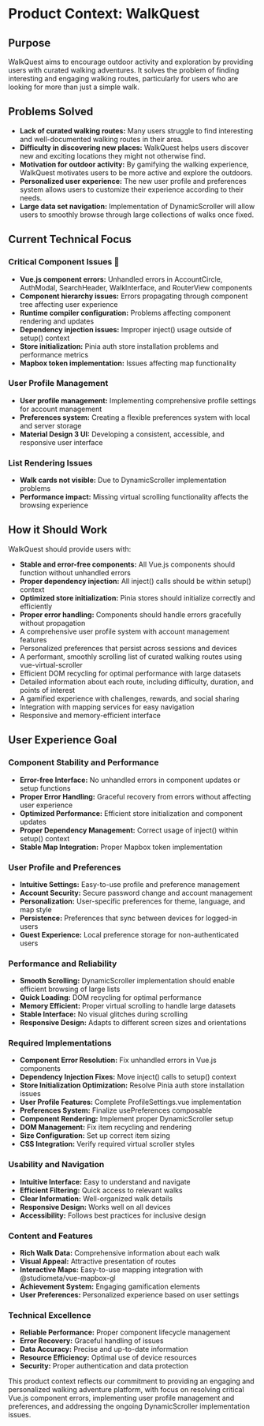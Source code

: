 # Product Context: WalkQuest

## Purpose
WalkQuest aims to encourage outdoor activity and exploration by providing users with curated walking adventures. It solves the problem of finding interesting and engaging walking routes, particularly for users who are looking for more than just a simple walk.

## Problems Solved
- **Lack of curated walking routes:** Many users struggle to find interesting and well-documented walking routes in their area.
- **Difficulty in discovering new places:** WalkQuest helps users discover new and exciting locations they might not otherwise find.
- **Motivation for outdoor activity:** By gamifying the walking experience, WalkQuest motivates users to be more active and explore the outdoors.
- **Personalized user experience:** The new user profile and preferences system allows users to customize their experience according to their needs.
- **Large data set navigation:** Implementation of DynamicScroller will allow users to smoothly browse through large collections of walks once fixed.

## Current Technical Focus

### Critical Component Issues 🔴
- **Vue.js component errors:** Unhandled errors in AccountCircle, AuthModal, SearchHeader, WalkInterface, and RouterView components
- **Component hierarchy issues:** Errors propagating through component tree affecting user experience
- **Runtime compiler configuration:** Problems affecting component rendering and updates
- **Dependency injection issues:** Improper inject() usage outside of setup() context
- **Store initialization:** Pinia auth store installation problems and performance metrics
- **Mapbox token implementation:** Issues affecting map functionality

### User Profile Management
- **User profile management:** Implementing comprehensive profile settings for account management
- **Preferences system:** Creating a flexible preferences system with local and server storage
- **Material Design 3 UI:** Developing a consistent, accessible, and responsive user interface

### List Rendering Issues
- **Walk cards not visible:** Due to DynamicScroller implementation problems
- **Performance impact:** Missing virtual scrolling functionality affects the browsing experience

## How it Should Work
WalkQuest should provide users with:
- **Stable and error-free components:** All Vue.js components should function without unhandled errors
- **Proper dependency injection:** All inject() calls should be within setup() context
- **Optimized store initialization:** Pinia stores should initialize correctly and efficiently
- **Proper error handling:** Components should handle errors gracefully without propagation
- A comprehensive user profile system with account management features
- Personalized preferences that persist across sessions and devices
- A performant, smoothly scrolling list of curated walking routes using vue-virtual-scroller
- Efficient DOM recycling for optimal performance with large datasets
- Detailed information about each route, including difficulty, duration, and points of interest
- A gamified experience with challenges, rewards, and social sharing
- Integration with mapping services for easy navigation
- Responsive and memory-efficient interface

## User Experience Goal

### Component Stability and Performance
- **Error-free Interface:** No unhandled errors in component updates or setup functions
- **Proper Error Handling:** Graceful recovery from errors without affecting user experience
- **Optimized Performance:** Efficient store initialization and component updates
- **Proper Dependency Management:** Correct usage of inject() within setup() context
- **Stable Map Integration:** Proper Mapbox token implementation

### User Profile and Preferences
- **Intuitive Settings:** Easy-to-use profile and preference management
- **Account Security:** Secure password change and account management
- **Personalization:** User-specific preferences for theme, language, and map style
- **Persistence:** Preferences that sync between devices for logged-in users
- **Guest Experience:** Local preference storage for non-authenticated users

### Performance and Reliability
- **Smooth Scrolling:** DynamicScroller implementation should enable efficient browsing of large lists
- **Quick Loading:** DOM recycling for optimal performance
- **Memory Efficient:** Proper virtual scrolling to handle large datasets
- **Stable Interface:** No visual glitches during scrolling
- **Responsive Design:** Adapts to different screen sizes and orientations

### Required Implementations
- **Component Error Resolution:** Fix unhandled errors in Vue.js components
- **Dependency Injection Fixes:** Move inject() calls to setup() context
- **Store Initialization Optimization:** Resolve Pinia auth store installation issues
- **User Profile Features:** Complete ProfileSettings.vue implementation
- **Preferences System:** Finalize usePreferences composable
- **Component Rendering:** Implement proper DynamicScroller setup
- **DOM Management:** Fix item recycling and rendering
- **Size Configuration:** Set up correct item sizing
- **CSS Integration:** Verify required virtual scroller styles

### Usability and Navigation
- **Intuitive Interface:** Easy to understand and navigate
- **Efficient Filtering:** Quick access to relevant walks
- **Clear Information:** Well-organized walk details
- **Responsive Design:** Works well on all devices
- **Accessibility:** Follows best practices for inclusive design

### Content and Features
- **Rich Walk Data:** Comprehensive information about each walk
- **Visual Appeal:** Attractive presentation of routes
- **Interactive Maps:** Easy-to-use mapping integration with @studiometa/vue-mapbox-gl
- **Achievement System:** Engaging gamification elements
- **User Preferences:** Personalized experience based on user settings

### Technical Excellence
- **Reliable Performance:** Proper component lifecycle management
- **Error Recovery:** Graceful handling of issues
- **Data Accuracy:** Precise and up-to-date information
- **Resource Efficiency:** Optimal use of device resources
- **Security:** Proper authentication and data protection

This product context reflects our commitment to providing an engaging and personalized walking adventure platform, with focus on resolving critical Vue.js component errors, implementing user profile management and preferences, and addressing the ongoing DynamicScroller implementation issues.
